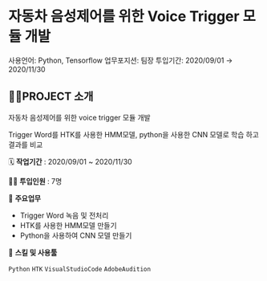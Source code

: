 # 자동차 음성제어를 위한 Voice Trigger 모듈 개발

사용언어: Python, Tensorflow
업무포지션: 팀장
투입기간: 2020/09/01 → 2020/11/30


## 👩‍🏫PROJECT 소개


자동차 음성제어를 위한 voice trigger 모듈 개발

Trigger Word를 HTK를 사용한 HMM모델, python을 사용한 CNN 모델로 학습 하고 결과를 비교

🗓️ **작업기간** : 2020/09/01 ~ 2020/11/30

👨‍💻 **투입인원** : 7명

📒 **주요업무** 

- Trigger Word 녹음 및 전처리
- HTK를 사용한 HMM모델 만들기
- Python을 사용하여 CNN 모델 만들기

🌱 **스킬 및 사용툴**

`Python` `HTK` `VisualStudioCode` `AdobeAudition`

